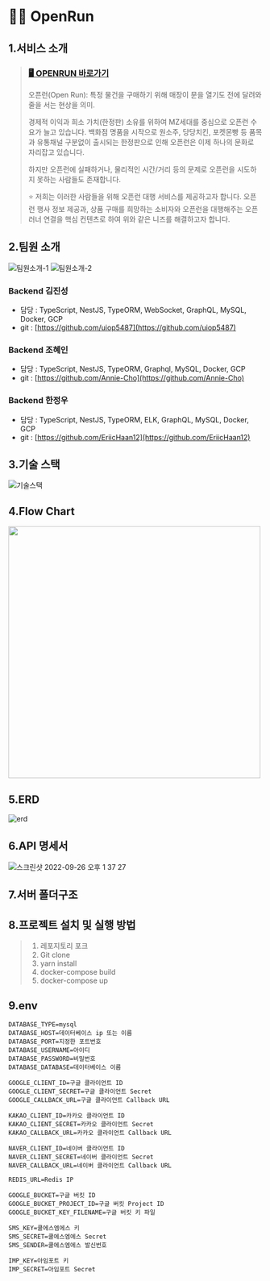 # 🏃‍♂️ OpenRun

## 1.서비스 소개

> ### [🖥 OPENRUN 바로가기](https://openrun.site)
> 오픈런(Open Run): 특정 물건을 구매하기 위해 매장이 문을 열기도 전에 달려와 줄을 서는 현상을 의미.
>
> 경제적 이익과 희소 가치(한정판) 소유를 위하여 MZ세대를 중심으로 오픈런 수요가 늘고 있습니다. 백화점 명품을 시작으로 원소주, 당당치킨, 포켓몬빵 등 품목과 유통채널 구분없이 출시되는 한정판으로 인해 오픈런은 이제 하나의 문화로 자리잡고 있습니다.
> 
> 하지만 오픈런에 실패하거나, 물리적인 시간/거리 등의 문제로 오픈런을 시도하지 못하는 사람들도 존재합니다.
>
> ⭐️ 저희는 이러한 사람들을 위해 오픈런 대행 서비스를 제공하고자 합니다. 오픈런 행사 정보 제공과, 상품 구매를 희망하는 소비자와 오픈런을 대행해주는 오픈러너 연결을 핵심 컨텐츠로 하여 위와 같은 니즈를 해결하고자 합니다.

## 2.팀원 소개
![팀원소개-1](https://user-images.githubusercontent.com/99185757/192174460-f6fc2b03-e1bb-4904-a871-57b68585ddbe.png)
![팀원소개-2](https://user-images.githubusercontent.com/99185757/192174469-792495d1-0a95-43df-8b8b-260b12d833fa.png)

### Backend 김진성

- 담당 : TypeScript, NestJS, TypeORM, WebSocket, GraphQL, MySQL, Docker, GCP
- git : [https://github.com/uiop5487](https://github.com/uiop5487)

### Backend 조혜인

- 담당 : TypeScript, NestJS, TypeORM, Graphql, MySQL, Docker, GCP
- git : [https://github.com/Annie-Cho](https://github.com/Annie-Cho)

### Backend 한정우

- 담당 : TypeScript, NestJS, TypeORM, ELK, GraphQL, MySQL, Docker, GCP
- git : [https://github.com/EriicHaan12](https://github.com/EriicHaan12)

## 3.기술 스택
![기술스택](https://user-images.githubusercontent.com/99185757/192178471-ee8d61e0-2d86-4104-a075-7b37dbcb31fb.png)

## 4.Flow Chart
<img src="https://user-images.githubusercontent.com/99185757/192178557-9c3a7518-2752-4791-96a4-303ff809b93f.png" width="500">

## 5.ERD
![erd](https://user-images.githubusercontent.com/99185757/192178709-39681dee-a64a-447f-a9ba-815b4d8960c3.png)

## 6.API 명세서
![스크린샷 2022-09-26 오후 1 37 27](https://user-images.githubusercontent.com/99185757/192194930-b2a2d227-8218-4f4f-96c7-66f678a46a16.png)

## 7.서버 폴더구조

## 8.프로젝트 설치 및 실행 방법
>1. 레포지토리 포크
>2. Git clone
>3. yarn install
>4. docker-compose build
>5. docker-compose up

## 9.env
```
DATABASE_TYPE=mysql
DATABASE_HOST=데이터베이스 ip 또는 이름
DATABASE_PORT=지정한 포트번호
DATABASE_USERNAME=아이디
DATABASE_PASSWORD=비밀번호
DATABASE_DATABASE=데이터베이스 이름

GOOGLE_CLIENT_ID=구글 클라이언트 ID
GOOGLE_CLIENT_SECRET=구글 클라이언트 Secret
GOOGLE_CALLBACK_URL=구글 클라이언트 Callback URL

KAKAO_CLIENT_ID=카카오 클라이언트 ID
KAKAO_CLIENT_SECRET=카카오 클라이언트 Secret
KAKAO_CALLBACK_URL=카카오 클라이언트 Callback URL

NAVER_CLIENT_ID=네이버 클라이언트 ID
NAVER_CLIENT_SECRET=네이버 클라이언트 Secret
NAVER_CALLBACK_URL=네이버 클라이언트 Callback URL

REDIS_URL=Redis IP

GOOGLE_BUCKET=구글 버킷 ID
GOOGLE_BUCKET_PROJECT_ID=구글 버킷 Project ID
GOOGLE_BUCKET_KEY_FILENAME=구글 버킷 키 파일

SMS_KEY=쿨에스엠에스 키
SMS_SECRET=쿨에스엠에스 Secret
SMS_SENDER=쿨에스엠에스 발신번호

IMP_KEY=아임포트 키
IMP_SECRET=아임포트 Secret
```
